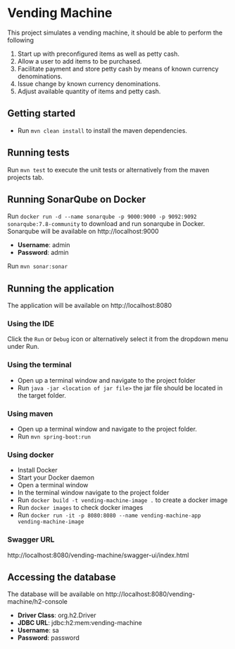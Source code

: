 # Vending Machine
This project simulates a vending machine, it should be able to perform the following

1.	Start up with preconfigured items as well as petty cash.
2.	Allow a user to add items to be purchased.
3.	Facilitate payment and store petty cash by means of known currency denominations.
4.	Issue change by known currency denominations.
5.	Adjust available quantity of items and petty cash.

## Getting started
- Run `mvn clean install` to install the maven dependencies.

## Running tests
Run `mvn test` to execute the unit tests or alternatively from the maven projects tab.

## Running SonarQube on Docker
Run `docker run -d --name sonarqube -p 9000:9000 -p 9092:9092 sonarqube:7.8-community` to download and run sonarqube in Docker. Sonarqube will be available on http://localhost:9000
- **Username**: admin
- **Password**: admin

Run `mvn sonar:sonar`

## Running the application
The application will be available on http://localhost:8080

### Using the IDE
Click the `Run` or `Debug` icon or alternatively select it from the dropdown menu under Run.

### Using the terminal
- Open up a terminal window and navigate to the project folder
- Run `java -jar <location of jar file>` the jar file should be located in the target folder.

### Using maven
- Open up a terminal window and navigate to the project folder.
- Run `mvn spring-boot:run`

### Using docker
- Install Docker
- Start your Docker daemon
- Open a terminal window
- In the terminal window navigate to the project folder
- Run `docker build -t vending-machine-image .` to create a docker image
- Run `docker images` to check docker images
- Run `docker run -it -p 8080:8080 --name vending-machine-app vending-machine-image`

### Swagger URL
http://localhost:8080/vending-machine/swagger-ui/index.html

## Accessing the database
The database will be available on http://localhost:8080/vending-machine/h2-console
- **Driver Class**: org.h2.Driver
- **JDBC URL**: jdbc:h2:mem:vending-machine
- **Username**: sa
- **Password**: password